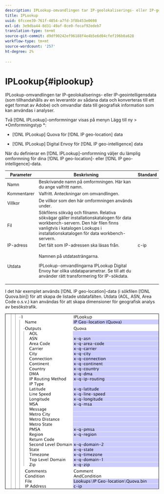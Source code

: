 ```yaml
---
description: IPLookup-omvandlingen tar IP-geolokaliserings- eller IP-geointelligensdata (som tillhandahålls av en leverantör av sådana data och konverteras till ett eget format av Adobe) och omvandlar data till geografisk information som kan användas i analyser.
title: IPLookup
uuid: 6fccee39-761f-4854-a7fd-3f8b453e0698
exl-id: 3e9dba44-8d31-49af-8ce0-fecaf92edeb7
translation-type: tm+mt
source-git-commit: d9df90242ef96188f4e4b5e6d04cfef196b0a628
workflow-type: tm+mt
source-wordcount: '257'
ht-degree: 2%

---
```


# IPLookup{#iplookup}

IPLookup-omvandlingen tar IP-geolokaliserings- eller IP-geointelligensdata (som tillhandahålls av en leverantör av sådana data och konverteras till ett eget format av Adobe) och omvandlar data till geografisk information som kan användas i analyser.

Två [!DNL IPLookup]-omformningar visas på menyn Lägg till ny > *Omformningstyp *:

* [!DNL IPLookup] Quova för  [!DNL IP geo-location] data

* [!DNL IPLookup] Digital Envoy för  [!DNL IP geo-intelligence] data

När du definierar en [!DNL IPLookup]-omformning väljer du lämplig omformning för dina [!DNL IP geo-location]- eller [!DNL IP geo-intelligence]-data.

<table id="table_C438A30AB5E64160A5C486D6887B1D7E"> 
 <thead> 
  <tr> 
   <th colname="col1" class="entry"> Parameter </th> 
   <th colname="col2" class="entry"> Beskrivning </th> 
   <th colname="col3" class="entry"> Standard </th> 
  </tr> 
 </thead>
 <tbody> 
  <tr> 
   <td colname="col1"> Namn </td> 
   <td colname="col2"> Beskrivande namn på omformningen. Här kan du ange valfritt namn. </td> 
   <td colname="col3"> </td> 
  </tr> 
  <tr> 
   <td colname="col1"> Kommentarer </td> 
   <td colname="col2"> Valfritt. Anteckningar om omvandlingen. </td> 
   <td colname="col3"> </td> 
  </tr> 
  <tr> 
   <td colname="col1"> Villkor </td> 
   <td colname="col2"> De villkor som den här omformningen används under. </td> 
   <td colname="col3"> </td> 
  </tr> 
  <tr> 
   <td colname="col1"> Fil </td> 
   <td colname="col2"> Sökfilens sökväg och filnamn. Relativa sökvägar gäller installationskatalogen för data workbench-servern. Den här filen finns vanligtvis i katalogen Lookups i installationskatalogen för data workbench-servern. </td> 
   <td colname="col3"> </td> 
  </tr> 
  <tr> 
   <td colname="col1"> IP-adress </td> 
   <td colname="col2"> Det fält som IP-adressen ska läsas från. </td> 
   <td colname="col3"> c-ip </td> 
  </tr> 
  <tr> 
   <td colname="col1"> Utdata </td> 
   <td colname="col2"> <p>Namnen på utdatasträngarna. </p> <p> IPLookup</span>-omvandlingarna <span class="wintitle"> IPLookup</span> Digital Envoy har olika utdataparametrar. <span class="wintitle"> Se till att du använder rätt transformering för IP-sökdata. </span></span></p> </td> 
   <td colname="col3"> </td> 
  </tr> 
 </tbody> 
</table>

I det här exemplet används [!DNL IP geo-location]-data (i sökfilen [!DNL Quova.bin]) för att skapa de listade utdatafälten. Utdata (AOL, ASN, Area Code o.s.v.) kan användas för att skapa dimensioner för geografisk analys av besökstrafik.

![](assets/cfg_TransformationType_IPLookup.png)
